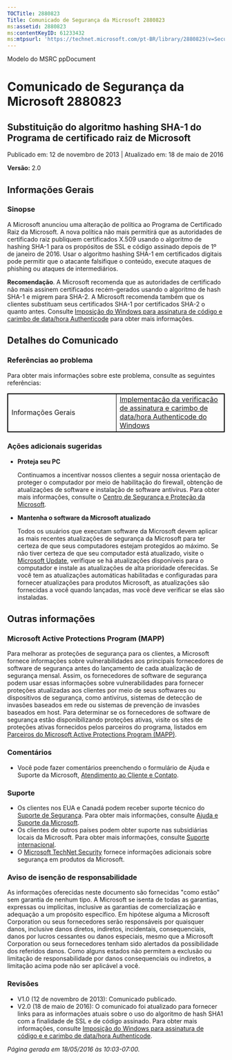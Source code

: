 ```yaml
---
TOCTitle: 2880823
Title: Comunicado de Segurança da Microsoft 2880823
ms:assetid: 2880823
ms:contentKeyID: 61233432
ms:mtpsurl: 'https://technet.microsoft.com/pt-BR/library/2880823(v=Security.10)'
---
```


Modelo do MSRC ppDocument

Comunicado de Segurança da Microsoft 2880823
============================================

Substituição do algoritmo hashing SHA-1 do Programa de certificado raiz de Microsoft
------------------------------------------------------------------------------------

Publicado em: 12 de novembro de 2013 | Atualizado em: 18 de maio de 2016

**Versão:** 2.0

Informações Gerais
------------------

### Sinopse

A Microsoft anunciou uma alteração de política ao Programa de Certificado Raiz da Microsoft. A nova política não mais permitirá que as autoridades de certificado raiz publiquem certificados X.509 usando o algoritmo de hashing SHA-1 para os propósitos de SSL e código assinado depois de 1º de janeiro de 2016. Usar o algoritmo hashing SHA-1 em certificados digitais pode permitir que o atacante falsifique o conteúdo, execute ataques de phishing ou ataques de intermediários.

**Recomendação**. A Microsoft recomenda que as autoridades de certificado não mais assinem certificados recém-gerados usando o algoritmo de hash SHA-1 e migrem para SHA-2. A Microsoft recomenda também que os clientes substituam seus certificados SHA-1 por certificados SHA-2 o quanto antes. Consulte [Imposição do Windows para assinatura de código e carimbo de data/hora Authenticode](http://aka.ms/sha1) para obter mais informações.

Detalhes do Comunicado
----------------------

<span id="sectionToggle0"></span>
### Referências ao problema

Para obter mais informações sobre este problema, consulte as seguintes referências:

 
<p> </p>
<table style="border:1px solid black;">
<colgroup>
<col width="50%" />
<col width="50%" />
</colgroup>
<tbody>
<tr class="odd">
<td style="border:1px solid black;">Informações Gerais</td>
<td style="border:1px solid black;"><a href="http://aka.ms/sha1">Implementação da verificação de assinatura e carimbo de data/hora Authenticode do Windows</a></td>
</tr>
</tbody>
</table>
  
### Ações adicionais sugeridas
  
-   **Proteja seu PC**
  
    Continuamos a incentivar nossos clientes a seguir nossa orientação de proteger o computador por meio de habilitação do firewall, obtenção de atualizações de software e instalação de software antivírus. Para obter mais informações, consulte o [Centro de Segurança e Proteção da Microsoft](http://www.microsoft.com/pt-br/security/default.aspx).
  
-   **Mantenha o software da Microsoft atualizado**
  
    Todos os usuários que executam software da Microsoft devem aplicar as mais recentes atualizações de segurança da Microsoft para ter certeza de que seus computadores estejam protegidos ao máximo. Se não tiver certeza de que seu computador está atualizado, visite o [Microsoft Update](http://update.microsoft.com/microsoftupdate/v6/vistadefault.aspx?ln=pt-br), verifique se há atualizações disponíveis para o computador e instale as atualizações de alta prioridade oferecidas. Se você tem as atualizações automáticas habilitadas e configuradas para fornecer atualizações para produtos Microsoft, as atualizações são fornecidas a você quando lançadas, mas você deve verificar se elas são instaladas.
  
Outras informações  
------------------
  
<span id="sectionToggle1"></span>
### Microsoft Active Protections Program (MAPP)
  
Para melhorar as proteções de segurança para os clientes, a Microsoft fornece informações sobre vulnerabilidades aos principais fornecedores de software de segurança antes do lançamento de cada atualização de segurança mensal. Assim, os fornecedores de software de segurança podem usar essas informações sobre vulnerabilidades para fornecer proteções atualizadas aos clientes por meio de seus softwares ou dispositivos de segurança, como antivírus, sistemas de detecção de invasões baseados em rede ou sistemas de prevenção de invasões baseados em host. Para determinar se os fornecedores de software de segurança estão disponibilizando proteções ativas, visite os sites de proteções ativas fornecidos pelos parceiros do programa, listados em [Parceiros do Microsoft Active Protections Program (MAPP)](http://technet.microsoft.com/pt-br/security/dn467918).
  
### Comentários
  
-   Você pode fazer comentários preenchendo o formulário de Ajuda e Suporte da Microsoft, [Atendimento ao Cliente e Contato](http://support.microsoft.com/kb/?scid=sw;en;1257&amp;showpage=1&amp;ws=technet&amp;sd=tech).
  
### Suporte
  
-   Os clientes nos EUA e Canadá podem receber suporte técnico do [Suporte de Segurança](https://consumersecuritysupport.microsoft.com/default.aspx?mkt=pt-br). Para obter mais informações, consulte [Ajuda e Suporte da Microsoft](https://support.microsoft.com/pt-br).  
-   Os clientes de outros países podem obter suporte nas subsidiárias locais da Microsoft. Para obter mais informações, consulte [Suporte internacional](http://support.microsoft.com/common/international.aspx?ln=pt-br).  
-   O [Microsoft TechNet Security](http://technet.microsoft.com/pt-br/security/default.aspx) fornece informações adicionais sobre segurança em produtos da Microsoft.
  
### Aviso de isenção de responsabilidade
  
As informações oferecidas neste documento são fornecidas "como estão" sem garantia de nenhum tipo. A Microsoft se isenta de todas as garantias, expressas ou implícitas, inclusive as garantias de comercialização e adequação a um propósito específico. Em hipótese alguma a Microsoft Corporation ou seus fornecedores serão responsáveis por quaisquer danos, inclusive danos diretos, indiretos, incidentais, consequenciais, danos por lucros cessantes ou danos especiais, mesmo que a Microsoft Corporation ou seus fornecedores tenham sido alertados da possibilidade dos referidos danos. Como alguns estados não permitem a exclusão ou limitação de responsabilidade por danos consequenciais ou indiretos, a limitação acima pode não ser aplicável a você.
  
### Revisões
  
-   V1.0 (12 de novembro de 2013): Comunicado publicado.  
-   V2.0 (18 de maio de 2016): O comunicado foi atualizado para fornecer links para as informações atuais sobre o uso do algoritmo de hash SHA1 com a finalidade de SSL e de código assinado. Para obter mais informações, consulte [Imposição do Windows para assinatura de código e e carimbo de data/hora Authenticode](http://aka.ms/sha1).
  
*Página gerada em 18/05/2016 às 10:03-07:00.*
